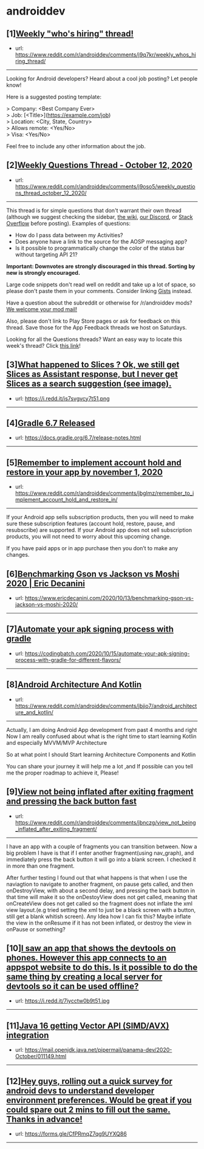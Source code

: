 # androiddev
## [1][Weekly "who's hiring" thread!](https://www.reddit.com/r/androiddev/comments/j9q7kr/weekly_whos_hiring_thread/)
- url: https://www.reddit.com/r/androiddev/comments/j9q7kr/weekly_whos_hiring_thread/
---
Looking for Android developers? Heard about a cool job posting? Let people know!

Here is a suggested posting template:

&gt; Company: &lt;Best Company Ever&gt;  
&gt; Job: [&lt;Title&gt;]\(https://example.com/job)  
&gt; Location: &lt;City, State, Country&gt;  
&gt; Allows remote: &lt;Yes/No&gt;  
&gt; Visa: &lt;Yes/No&gt;  

Feel free to include any other information about the job.
## [2][Weekly Questions Thread - October 12, 2020](https://www.reddit.com/r/androiddev/comments/j9oso5/weekly_questions_thread_october_12_2020/)
- url: https://www.reddit.com/r/androiddev/comments/j9oso5/weekly_questions_thread_october_12_2020/
---
This thread is for simple questions that don't warrant their own thread (although we suggest checking the sidebar, [the wiki](http://www.reddit.com/r/androiddev/wiki/), [our Discord](https://discord.gg/D2cNrqX), or [Stack Overflow](http://stackoverflow.com) before posting). Examples of questions:

* How do I pass data between my Activities?
* Does anyone have a link to the source for the AOSP messaging app?
* Is it possible to programmatically change the color of the status bar without targeting API 21?

**Important: Downvotes are strongly discouraged in this thread. Sorting by new is strongly encouraged.**

Large code snippets don't read well on reddit and take up a lot of space, so please don't paste them in your comments. Consider linking [Gists](https://gist.github.com) instead.

Have a question about the subreddit or otherwise for /r/androiddev mods? [We welcome your mod mail!](http://www.reddit.com/message/compose?to=%2Fr%2Fandroiddev)

Also, please don't link to Play Store pages or ask for feedback on this thread. Save those for the App Feedback threads we host on Saturdays.

Looking for all the Questions threads? Want an easy way to locate this week's thread? Click [this link](https://www.reddit.com/r/androiddev/search?q=title%3A%22questions+thread%22+author%3A%22AutoModerator%22&amp;restrict_sr=on&amp;sort=new&amp;t=all)!
## [3][What happened to Slices ? Ok, we still get Slices as Assistant response, but I never get Slices as a search suggestion (see image).](https://www.reddit.com/r/androiddev/comments/jbjovt/what_happened_to_slices_ok_we_still_get_slices_as/)
- url: https://i.redd.it/is7svgvcy7t51.png
---

## [4][Gradle 6.7 Released](https://www.reddit.com/r/androiddev/comments/jbffgz/gradle_67_released/)
- url: https://docs.gradle.org/6.7/release-notes.html
---

## [5][Remember to implement account hold and restore in your app by november 1, 2020](https://www.reddit.com/r/androiddev/comments/jbglmz/remember_to_implement_account_hold_and_restore_in/)
- url: https://www.reddit.com/r/androiddev/comments/jbglmz/remember_to_implement_account_hold_and_restore_in/
---
If your Android app sells subscription products, then you will need to make sure these subscription features (account hold, restore, pause, and resubscribe) are supported. If your Android app does not sell subscription products, you will not need to worry about this upcoming change.

If you have paid apps or in app purchase then you don’t to make any changes.
## [6][Benchmarking Gson vs Jackson vs Moshi 2020 | Eric Decanini](https://www.reddit.com/r/androiddev/comments/jbj9wg/benchmarking_gson_vs_jackson_vs_moshi_2020_eric/)
- url: https://www.ericdecanini.com/2020/10/13/benchmarking-gson-vs-jackson-vs-moshi-2020/
---

## [7][Automate your apk signing process with gradle](https://www.reddit.com/r/androiddev/comments/jbjw35/automate_your_apk_signing_process_with_gradle/)
- url: https://codingbatch.com/2020/10/15/automate-your-apk-signing-process-with-gradle-for-different-flavors/
---

## [8][Android Architecture And Kotlin](https://www.reddit.com/r/androiddev/comments/jbjio7/android_architecture_and_kotlin/)
- url: https://www.reddit.com/r/androiddev/comments/jbjio7/android_architecture_and_kotlin/
---
Actually, I am doing Android App development from past 4 months and right Now I am really confused about what is the right time to start learning Kotlin and especially MVVM/MVP Architecture

So at what point I should Start learning Architecture Components and Kotlin

You can share your journey it will help me a lot ,and If possible can you tell me the proper roadmap to achieve it, Please!
## [9][View not being inflated after exiting fragment and pressing the back button fast](https://www.reddit.com/r/androiddev/comments/jbnczg/view_not_being_inflated_after_exiting_fragment/)
- url: https://www.reddit.com/r/androiddev/comments/jbnczg/view_not_being_inflated_after_exiting_fragment/
---
I have an app with a couple of fragments you can transition between. Now a big problem I have is that if I enter another fragment(using nav_graph), and immediately press the back button it will go into a blank screen. I checked it in more than one fragment.

After further testing I found out that what happens is that when I use the naviagtion to navigate to another fragment, on pause gets called, and then onDestroyView, with about a second delay, and pressing the back button in that time will make it so the onDestoyView does not get called, meaning that onCreateView does not get called so the fragment does not inflate the xml view layout.(e.g tried setting the xml to just be a black screen with a button, still get a blank whitish screen). Any Idea how I can fix this? Maybe inflate the view in the onResume if it has not been inflated, or destroy the view in onPause or something?
## [10][I saw an app that shows the devtools on phones. However this app connects to an appspot website to do this. Is it possible to do the same thing by creating a local server for devtools so it can be used offline?](https://www.reddit.com/r/androiddev/comments/jbn24x/i_saw_an_app_that_shows_the_devtools_on_phones/)
- url: https://i.redd.it/7iycctw0b9t51.jpg
---

## [11][Java 16 getting Vector API (SIMD/AVX) integration](https://www.reddit.com/r/androiddev/comments/jbk5w3/java_16_getting_vector_api_simdavx_integration/)
- url: https://mail.openjdk.java.net/pipermail/panama-dev/2020-October/011149.html
---

## [12][Hey guys, rolling out a quick survey for android devs to understand developer environment preferences. Would be great if you could spare out 2 mins to fill out the same. Thanks in advance!](https://www.reddit.com/r/androiddev/comments/jbm92l/hey_guys_rolling_out_a_quick_survey_for_android/)
- url: https://forms.gle/CfPRmqZ7qg9UYXQ86
---

